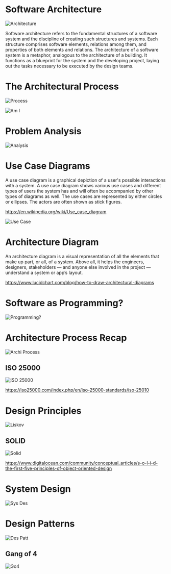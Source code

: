 # Software Architecture

![Architecture](archi.png)

Software architecture refers to the fundamental structures of a software system and the discipline of creating such structures and systems. Each structure comprises software elements, relations among them, and properties of both elements and relations. The architecture of a software system is a metaphor, analogous to the architecture of a building. It functions as a blueprint for the system and the developing project, laying out the tasks necessary to be executed by the design teams.

# The Architectural Process

![Process](process.png)

![Am I](ami.png)

# Problem Analysis

![Analysis](analysis.png)

# Use Case Diagrams

A use case diagram is a graphical depiction of a user's possible interactions with a system. A use case diagram shows various use cases and different types of users the system has and will often be accompanied by other types of diagrams as well. The use cases are represented by either circles or ellipses. The actors are often shown as stick figures.

https://en.wikipedia.org/wiki/Use_case_diagram

![Use Case](use-case.png)

# Architecture Diagram

An architecture diagram is a visual representation of all the elements that make up part, or all, of a system. Above all, it helps the engineers, designers, stakeholders — and anyone else involved in the project — understand a system or app’s layout.

https://www.lucidchart.com/blog/how-to-draw-architectural-diagrams

# Software as Programming?

![Programming?](programming.png)

# Architecture Process Recap

![Archi Process](archi-process.png)

## ISO 25000

![ISO 25000](iso25000.png)

https://iso25000.com/index.php/en/iso-25000-standards/iso-25010

# Design Principles

![Liskov](liskov.png)

## SOLID

![Solid](solid.png)

https://www.digitalocean.com/community/conceptual_articles/s-o-l-i-d-the-first-five-principles-of-object-oriented-design

# System Design

![Sys Des](sys-dis.png)

# Design Patterns

![Des Patt](Design-patterns.png)

## Gang of 4

![Go4](go4.png)